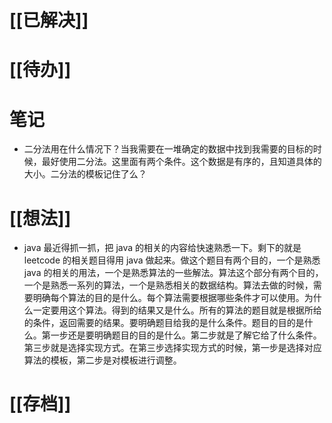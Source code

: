 # [[已解决]]

# [[待办]]

# 笔记
- 二分法用在什么情况下？当我需要在一堆确定的数据中找到我需要的目标的时候，最好使用二分法。这里面有两个条件。这个数据是有序的，且知道具体的大小。二分法的模板记住了么？

# [[想法]]
- java 最近得抓一抓，把 java 的相关的内容给快速熟悉一下。剩下的就是 leetcode 的相关题目得用 java 做起来。做这个题目有两个目的，一个是熟悉 java 的相关的用法，一个是熟悉算法的一些解法。算法这个部分有两个目的，一个是熟悉一系列的算法，一个是熟悉相关的数据结构。算法去做的时候，需要明确每个算法的目的是什么。每个算法需要根据哪些条件才可以使用。为什么一定要用这个算法。得到的结果又是什么。所有的算法的题目就是根据所给的条件，返回需要的结果。要明确题目给我的是什么条件。题目的目的是什么。第一步还是要明确题目的目的是什么。第二步就是了解它给了什么条件。第三步就是选择实现方式。在第三步选择实现方式的时候，第一步是选择对应算法的模板，第二步是对模板进行调整。

# [[存档]]